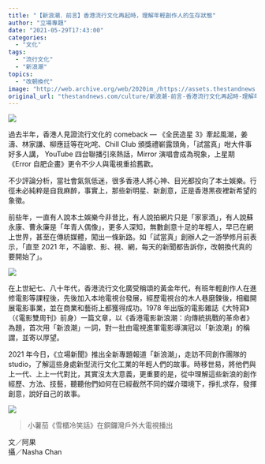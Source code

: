 ```yaml
---
title: "【新浪潮．前言】香港流行文化再起時，理解年輕創作人的生存狀態"
author: "立場專題"
date: "2021-05-29T17:43:00"
categories:
  - "文化"
tags:
  - "流行文化"
  - "新浪潮"
topics:
  - "改朝換代"
image: "http://web.archive.org/web/2020im_/https://assets.thestandnews.com/media/photos/pop-07_GHjNn.png"
original_url: "thestandnews.com/culture/新浪潮-前言-香港流行文化再起時-理解年輕創作人的生存狀態"
---
```

![](http://web.archive.org/web/2020im_/https://assets.thestandnews.com/media/photos/pop-07_GHjNn.png)

過去半年，香港人見證流行文化的 comeback — 《全民造星 3》牽起風潮，姜濤、林家謙、柳應廷等在叱咤、Chill Club 頒獎禮嶄露頭角，「試當真」咁大件事好多人講， YouTube 四台聯播引來熱話，Mirror 演唱會成為現象，上星期《Error 自肥企畫》更令不少人與電視重拾舊歡。

不少評論分析，當社會氣氛低迷，很多香港人將心神、目光都投向了本土娛樂。行徑未必純粹是自我麻醉，事實上，那些新明星、新創意，正是香港黑夜裡新希望的象徵。

前些年，一直有人說本土娛樂今非昔比，有人說拍網片只是「家家酒」，有人說蘇永康、曹永廉是「年青人偶像」，更多人深知，無數創意十足的年輕人，早已在網上世界，甚至在傳統媒體，闖出一條新路。如「試當真」創辦人之一游學修月前表示，「直至 2021 年，不論歌、影、視、網，每天的新聞都告訴你，改朝換代真的要開始了」。

![](http://web.archive.org/web/2020im_/https://assets.thestandnews.com/media/photos/20210413-25_sVnnu.png)

在上世紀七、八十年代，香港流行文化廣受稱頌的黃金年代，有班年輕創作人在進修電影等課程後，先後加入本地電視台發展，經歷電視台的木人巷磨鍊後，相繼開展電影事業，並在商業和藝術上都獲得成功。1978 年出版的電影雜誌《大特寫》（《電影雙周刊》前身）一篇文章，以《香港電影新浪潮：向傳統挑戰的革命者》為題，首次用「新浪潮」一詞，對一批由電視進軍電影導演冠以「新浪潮」的稱謂，並寄以厚望。

2021 年今日，《立場新聞》推出全新專題報道「新浪潮」，走訪不同創作團隊的 studio，了解這些身處新型流行文化工業的年輕人們的故事。時移世易，將他們與上一代、上上一代對比，其實沒太大意義，更重要的是，從中理解這些新浪的創作經歷、方法、技藝，聽聽他們如何在已經截然不同的媒介環境下，掙扎求存，發揮創意，說好自己的故事。

![](http://web.archive.org/web/2020im_/https://assets.thestandnews.com/media/photos/190153202_10165002491360265_3205549830252712888_n_WDw3X.jpg)
> 小薯茄《雪櫃冷笑話》在銅鑼灣戶外大電視播出

文／阿果  
攝／Nasha Chan